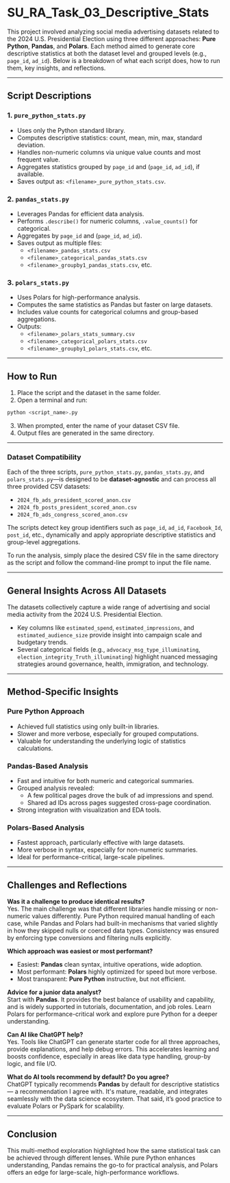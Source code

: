 # SU_RA_Task_03_Descriptive_Stats

This project involved analyzing social media advertising datasets related to the 2024 U.S. Presidential Election using three different approaches: **Pure Python**, **Pandas**, and **Polars**. Each method aimed to generate core descriptive statistics at both the dataset level and grouped levels (e.g., `page_id`, `ad_id`). Below is a breakdown of what each script does, how to run them, key insights, and reflections.

---

## Script Descriptions

### 1. `pure_python_stats.py`
- Uses only the Python standard library.
- Computes descriptive statistics: count, mean, min, max, standard deviation.
- Handles non-numeric columns via unique value counts and most frequent value.
- Aggregates statistics grouped by `page_id` and (`page_id`, `ad_id`), if available.
- Saves output as: `<filename>_pure_python_stats.csv`.

### 2. `pandas_stats.py`
- Leverages Pandas for efficient data analysis.
- Performs `.describe()` for numeric columns, `.value_counts()` for categorical.
- Aggregates by `page_id` and (`page_id`, `ad_id`).
- Saves output as multiple files:
  - `<filename>_pandas_stats.csv`
  - `<filename>_categorical_pandas_stats.csv`
  - `<filename>_groupby1_pandas_stats.csv`, etc.

### 3. `polars_stats.py`
- Uses Polars for high-performance analysis.
- Computes the same statistics as Pandas but faster on large datasets.
- Includes value counts for categorical columns and group-based aggregations.
- Outputs:
  - `<filename>_polars_stats_summary.csv`
  - `<filename>_categorical_polars_stats.csv`
  - `<filename>_groupby1_polars_stats.csv`, etc.

---

## How to Run

1. Place the script and the dataset in the same folder.
2. Open a terminal and run:
```bash
python <script_name>.py
```
3. When prompted, enter the name of your dataset CSV file.
4. Output files are generated in the same directory.

---
### Dataset Compatibility

Each of the three scripts, `pure_python_stats.py`, `pandas_stats.py`, and `polars_stats.py`—is designed to be **dataset-agnostic** and can process all three provided CSV datasets:

- `2024_fb_ads_president_scored_anon.csv`
- `2024_fb_posts_president_scored_anon.csv`
- `2024_fb_ads_congress_scored_anon.csv`

The scripts detect key group identifiers such as `page_id`, `ad_id`, `Facebook_Id`, `post_id`, etc., dynamically and apply appropriate descriptive statistics and group-level aggregations.

To run the analysis, simply place the desired CSV file in the same directory as the script and follow the command-line prompt to input the file name.

---
## General Insights Across All Datasets

The datasets collectively capture a wide range of advertising and social media activity from the 2024 U.S. Presidential Election.

- Key columns like `estimated_spend`, `estimated_impressions`, and `estimated_audience_size` provide insight into campaign scale and budgetary trends.
- Several categorical fields (e.g., `advocacy_msg_type_illuminating`, `election_integrity_Truth_illuminating`) highlight nuanced messaging strategies around governance, health, immigration, and technology.

---

## Method-Specific Insights

### Pure Python Approach
- Achieved full statistics using only built-in libraries.
- Slower and more verbose, especially for grouped computations.
- Valuable for understanding the underlying logic of statistics calculations.

### Pandas-Based Analysis
- Fast and intuitive for both numeric and categorical summaries.
- Grouped analysis revealed:
  - A few political pages drove the bulk of ad impressions and spend.
  - Shared ad IDs across pages suggested cross-page coordination.
- Strong integration with visualization and EDA tools.

### Polars-Based Analysis
- Fastest approach, particularly effective with large datasets.
- More verbose in syntax, especially for non-numeric summaries.
- Ideal for performance-critical, large-scale pipelines.

---

## Challenges and Reflections

**Was it a challenge to produce identical results?**  
Yes. The main challenge was that different libraries handle missing or non-numeric values differently. Pure Python required manual handling of each case, while Pandas and Polars had built-in mechanisms that varied slightly in how they skipped nulls or coerced data types. Consistency was ensured by enforcing type conversions and filtering nulls explicitly.

**Which approach was easiest or most performant?**  
- Easiest: **Pandas** clean syntax, intuitive operations, wide adoption.
- Most performant: **Polars** highly optimized for speed but more verbose.
- Most transparent: **Pure Python** instructive, but not efficient.

**Advice for a junior data analyst?**  
Start with **Pandas**. It provides the best balance of usability and capability, and is widely supported in tutorials, documentation, and job roles. Learn Polars for performance-critical work and explore pure Python for a deeper understanding.

**Can AI like ChatGPT help?**  
Yes. Tools like ChatGPT can generate starter code for all three approaches, provide explanations, and help debug errors. This accelerates learning and boosts confidence, especially in areas like data type handling, group-by logic, and file I/O.

**What do AI tools recommend by default? Do you agree?**  
ChatGPT typically recommends **Pandas** by default for descriptive statistics — a recommendation I agree with. It's mature, readable, and integrates seamlessly with the data science ecosystem. That said, it’s good practice to evaluate Polars or PySpark for scalability.

---

## Conclusion

This multi-method exploration highlighted how the same statistical task can be achieved through different lenses. While pure Python enhances understanding, Pandas remains the go-to for practical analysis, and Polars offers an edge for large-scale, high-performance workflows.


